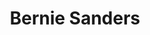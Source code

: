 ---
title: "Bernie Sanders"
hashtag: "bernie-sanders"
tags:
  - American
  - Activist
  - Politician
  - Presidential Candidate
  - Human Being
---